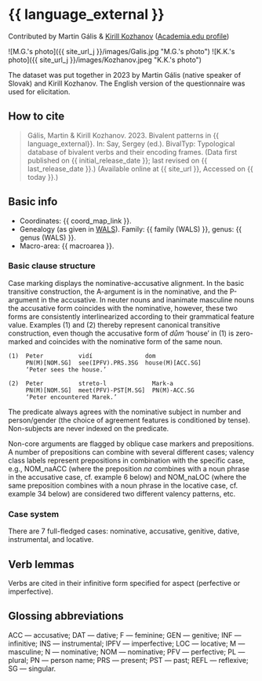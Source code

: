 # {{ language_external }}
Contributed by Martin Gális & [Kirill Kozhanov](https://www.uni-potsdam.de/de/slavische-linguistik/team/kirill-kozhanov) 
([Academia.edu profile](https://wipcad-potsdam.academia.edu/KirillKozhanov))

![M.G.'s photo]({{ site_url_j }}/images/Galis.jpg "M.G.'s photo")
![K.K.'s photo]({{ site_url_j }}/images/Kozhanov.jpeg "K.K.'s photo")

The dataset was put together in 2023 by Martin Gális (native speaker of Slovak) and Kirill Kozhanov. The English version of the questionnaire was used for elicitation. 

## How to cite
> Gális, Martin & Kirill Kozhanov. 2023. Bivalent patterns in {{ language_external}}. 
> In: Say, Sergey (ed.). BivalTyp: Typological database of bivalent verbs and their encoding frames. 
> (Data first published on {{ initial_release_date }}; 
> last revised on {{ last_release_date }}.) (Available online at {{ site_url }}, 
> Accessed on {{ today }}.)

## Basic info
- Coordinates: {{ coord_map_link }}.
- Genealogy (as given in [WALS](https://wals.info/)). Family: {{ family (WALS) }}, genus: {{ genus (WALS) }}.
- Macro-area: {{ macroarea }}.

### Basic clause structure

Case marking displays the nominative-accusative alignment. In the basic transitive construction, the A-argument is in the nominative, and the P-argument in the accusative. In neuter nouns and inanimate masculine nouns the accusative form coincides with the nominative, however, these two forms are consistently interlinearized according to their grammatical feature value. Examples (1) and (2) thereby represent canonical transitive construction, even though the accusative form of *dům* ‘house’ in (1) is zero-marked and coincides with the nominative form of the same noun.

```
(1)  Peter          vidí               dom
     PN(M)[NOM.SG]  see(IPFV).PRS.3SG  house(M)[ACC.SG]
     ‘Peter sees the house.’

(2)  Peter          streto-l             Mark-a
     PN(M)[NOM.SG]  meet(PFV)-PST[M.SG]  PN(M)-ACC.SG
     ‘Peter encountered Marek.’

```
The predicate always agrees with the nominative subject in number and person/gender (the choice of agreement features is conditioned by tense). Non-subjects are never indexed on the predicate. 

Non-core arguments are flagged by oblique case markers and prepositions. A number of prepositions can combine with several different cases; valency class labels represent prepositions in combination with the specific case, e.g., NOM\_naACC (where the preposition *na* combines with a noun phrase in the accusative case, cf. example 6 below) and NOM\_naLOC (where the same preposition combines with a noun phrase in the locative case, cf. example 34 below) are considered two different valency patterns, etc.

### Case system
There are 7 full-fledged cases: nominative, accusative, genitive, dative, instrumental, and locative.

## Verb lemmas
Verbs are cited in their infinitive form specified for aspect (perfective or imperfective). 

## Glossing abbreviations
ACC — accusative; DAT — dative; F — feminine; GEN — genitive; INF — infinitive; INS — instrumental; IPFV — imperfective; LOC — locative; M — masculine; N — nominative; NOM — nominative; PFV — perfective; PL — plural; PN — person name; PRS — present; PST — past; REFL — reflexive; SG — singular.
